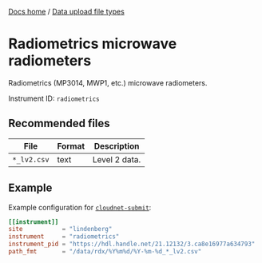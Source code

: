 [Docs home](https://docs.cloudnet.fmi.fi) / [Data upload file types](../api/upload-file-types.md)

# Radiometrics microwave radiometers

Radiometrics (MP3014, MWP1, etc.) microwave radiometers.

Instrument ID: `radiometrics`

## Recommended files

| File        | Format | Description   |
| ----------- | ------ | ------------- |
| `*_lv2.csv` | text   | Level 2 data. |

## Example

Example configuration for [`cloudnet-submit`](https://github.com/actris-cloudnet/cloudnet-submit):

```toml
[[instrument]]
site           = "lindenberg"
instrument     = "radiometrics"
instrument_pid = "https://hdl.handle.net/21.12132/3.ca8e16977a634793"
path_fmt       = "/data/rdx/%Y%m%d/%Y-%m-%d_*_lv2.csv"
```
